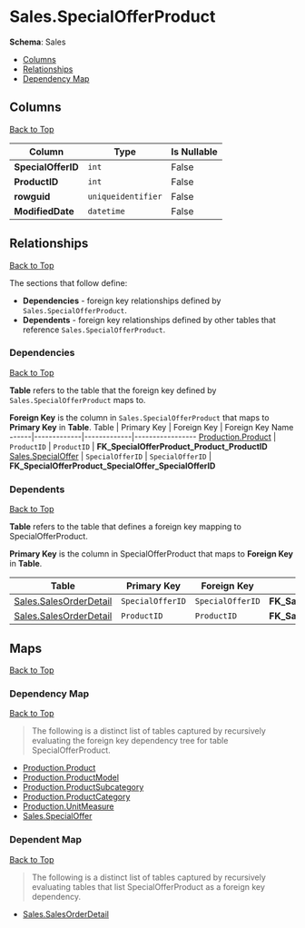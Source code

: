 # Sales.SpecialOfferProduct

**Schema**: Sales
* [Columns](#columns)
* [Relationships](#relationships)
* [Dependency Map](#dependency-map)

## Columns
[Back to Top](#specialofferproduct)

Column | Type | Is Nullable
-------|------|------------
**SpecialOfferID** | `int` | False
**ProductID** | `int` | False
**rowguid** | `uniqueidentifier` | False
**ModifiedDate** | `datetime` | False

## Relationships
[Back to Top](#specialofferproduct)


The sections that follow define:
* **Dependencies** - foreign key relationships defined by `Sales.SpecialOfferProduct`.
* **Dependents** - foreign key relationships defined by other tables that reference `Sales.SpecialOfferProduct`.

### Dependencies
[Back to Top](#specialofferproduct)


**Table** refers to the table that the foreign key defined by `Sales.SpecialOfferProduct` maps to.

**Foreign Key** is the column in `Sales.SpecialOfferProduct` that maps to **Primary Key** in **Table**.
Table | Primary Key | Foreign Key | Foreign Key Name
------|-------------|-------------|-----------------
[Production.Product](../Production/Product.md) | `ProductID` | `ProductID` | **FK_SpecialOfferProduct_Product_ProductID**
[Sales.SpecialOffer](./SpecialOffer.md) | `SpecialOfferID` | `SpecialOfferID` | **FK_SpecialOfferProduct_SpecialOffer_SpecialOfferID**

### Dependents
[Back to Top](#specialofferproduct)

**Table** refers to the table that defines a foreign key mapping to SpecialOfferProduct.

**Primary Key** is the column in SpecialOfferProduct that maps to **Foreign Key** in **Table**.

Table | Primary Key | Foreign Key | Foreign Key Name
------|-------------|-------------|-----------------
[Sales.SalesOrderDetail](./SalesOrderDetail.md) | `SpecialOfferID` | `SpecialOfferID` | **FK_SalesOrderDetail_SpecialOfferProduct_SpecialOfferIDProductID**
[Sales.SalesOrderDetail](./SalesOrderDetail.md) | `ProductID` | `ProductID` | **FK_SalesOrderDetail_SpecialOfferProduct_SpecialOfferIDProductID**

## Maps
[Back to Top](#specialofferproduct)

### Dependency Map
[Back to Top](#specialofferproduct)

> The following is a distinct list of tables captured by recursively evaluating the foreign key dependency tree for table SpecialOfferProduct.

* [Production.Product](../Production/Product.md)
* [Production.ProductModel](./ProductModel.md)
* [Production.ProductSubcategory](./ProductSubcategory.md)
* [Production.ProductCategory](./ProductCategory.md)
* [Production.UnitMeasure](./UnitMeasure.md)
* [Sales.SpecialOffer](./SpecialOffer.md)
### Dependent Map
[Back to Top](#specialofferproduct)

> The following is a distinct list of tables captured by recursively evaluating tables that list SpecialOfferProduct as a foreign key dependency.

* [Sales.SalesOrderDetail](./SalesOrderDetail.md)
